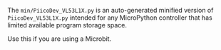 The `min/PiicoDev_VL53L1X.py` is an auto-generated minified version of `PiicoDev_VL53L1X.py` intended for any MicroPython controller that has limited available program storage space.

Use this if you are using a Microbit.

